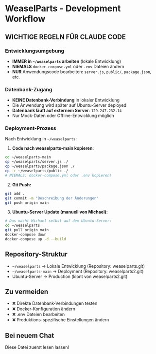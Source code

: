 # WeaselParts - Development Workflow

## WICHTIGE REGELN FÜR CLAUDE CODE

### Entwicklungsumgebung
- **IMMER in `~/weaselparts` arbeiten** (lokale Entwicklung)
- **NIEMALS** `docker-compose.yml` oder `.env` Dateien ändern
- **NUR** Anwendungscode bearbeiten: `server.js`, `public/`, `package.json`, etc.

### Datenbank-Zugang
- **KEINE Datenbank-Verbindung** in lokaler Entwicklung
- Die Anwendung wird später auf Ubuntu-Server deployed
- **Datenbank läuft auf externem Server**: `129.247.232.14`
- Nur Mock-Daten oder Offline-Entwicklung möglich

### Deployment-Prozess
Nach Entwicklung in `~/weaselparts`:

1. **Code nach weaselparts-main kopieren:**
```bash
cd ~/weaselparts-main
cp ~/weaselparts/server.js ./
cp ~/weaselparts/package.json ./
cp -r ~/weaselparts/public ./
# NIEMALS: docker-compose.yml oder .env kopieren!
```

2. **Git Push:**
```bash
git add .
git commit -m "Beschreibung der Änderungen"
git push origin main
```

3. **Ubuntu-Server Update (manuell von Michael):**
```bash
# Das macht Michael selbst auf dem Ubuntu-Server:
cd ~/weaselparts
git pull origin main
docker-compose down
docker-compose up -d --build
```

## Repository-Struktur
- `~/weaselparts` → Lokale Entwicklung (Repository: weaselparts.git)
- `~/weaselparts-main` → Deployment (Repository: weaselparts2.git)
- Ubuntu-Server → Production (klont von weaselparts2.git)

## Zu vermeiden
- ❌ Direkte Datenbank-Verbindungen testen
- ❌ Docker-Konfiguration ändern
- ❌ .env Dateien bearbeiten
- ❌ Produktions-spezifische Einstellungen ändern

## Bei neuem Chat
Diese Datei zuerst lesen lassen!
